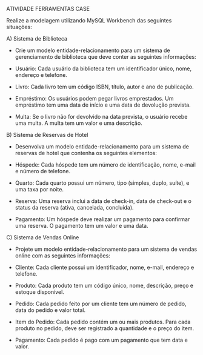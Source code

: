 ATIVIDADE FERRAMENTAS CASE

Realize a modelagem utilizando MySQL Workbench das seguintes situações:

A) Sistema de Biblioteca
- Crie um modelo entidade-relacionamento para um sistema de gerenciamento de biblioteca que deve conter as seguintes informações:

- Usuário: Cada usuário da biblioteca tem um identificador único, nome, endereço e telefone.
- Livro: Cada livro tem um código ISBN, título, autor e ano de publicação.
- Empréstimo: Os usuários podem pegar livros emprestados. Um empréstimo tem uma data de início e uma data de devolução prevista.
- Multa: Se o livro não for devolvido na data prevista, o usuário recebe uma multa. A multa tem um valor e uma descrição.


B) Sistema de Reservas de Hotel
- Desenvolva um modelo entidade-relacionamento para um sistema de reservas de hotel que contenha os seguintes elementos:

- Hóspede: Cada hóspede tem um número de identificação, nome, e-mail e número de telefone.
- Quarto: Cada quarto possui um número, tipo (simples, duplo, suíte), e uma taxa por noite.
- Reserva: Uma reserva inclui a data de check-in, data de check-out e o status da reserva (ativa, cancelada, concluída).
- Pagamento: Um hóspede deve realizar um pagamento para confirmar uma reserva. O pagamento tem um valor e uma data.


C) Sistema de Vendas Online
- Projete um modelo entidade-relacionamento para um sistema de vendas online com as seguintes informações:

- Cliente: Cada cliente possui um identificador, nome, e-mail, endereço e telefone.
- Produto: Cada produto tem um código único, nome, descrição, preço e estoque disponível.
- Pedido: Cada pedido feito por um cliente tem um número de pedido, data do pedido e valor total.
- Item do Pedido: Cada pedido contém um ou mais produtos. Para cada produto no pedido, deve ser registrado a quantidade e o preço do item.
- Pagamento: Cada pedido é pago com um pagamento que tem data e valor.
